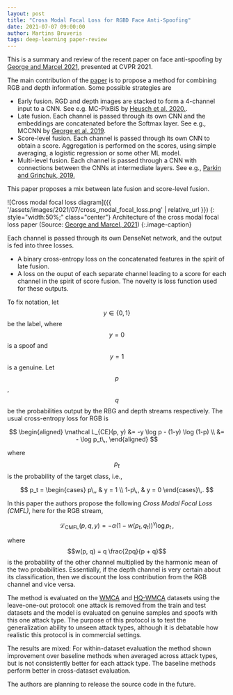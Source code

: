 ```yaml
---
layout: post
title: "Cross Modal Focal Loss for RGBD Face Anti-Spoofing"
date: 2021-07-07 09:00:00
author: Martins Bruveris
tags: deep-learning paper-review
---
```


<!--
Interesting link for the future:
https://github.com/RizhaoCai/Awesome-FAS
-->

This is a summary and review of the recent paper on face anti-spoofing by
[George and Marcel 2021](https://arxiv.org/abs/2103.00948), presented at CVPR 2021.


<!--more-->

The main contribution of the [paper](https://arxiv.org/pdf/2103.00948.pdf) is to propose a method for combining RGB and depth
information. Some possible strategies are
- Early fusion. RGD and depth images are stacked to form a 4-channel input to a CNN. See
  e.g. MC-PixBiS by [Heusch et al. 2020.](https://arxiv.org/pdf/2007.11469.pdf).
- Late fusion. Each channel is passed through its own CNN and the embeddings are
  concatenated before the Softmax layer. See e.g., MCCNN by
  [George et al. 2019](https://arxiv.org/pdf/1909.08848.pdf).
- Score-level fusion. Each channel is passed through its own CNN to obtain a score.
  Aggregation is performed on the scores, using simple averaging, a logistic regression
  or some other ML model.
- Multi-level fusion. Each channel is passed through a CNN with connections between the
  CNNs at intermediate layers. See e.g., [Parkin and Grinchuk, 2019.](https://openaccess.thecvf.com/content_CVPRW_2019/papers/CFS/Parkin_Recognizing_Multi-Modal_Face_Spoofing_With_Face_Recognition_Networks_CVPRW_2019_paper.pdf)

This paper proposes a mix between late fusion and score-level fusion.

![Cross modal focal loss diagram]({{
'/assets/images/2021/07/cross_modal_focal_loss.png' | relative_url }})
{: style="width:50%;" class="center"}
Architecture of the cross modal focal loss paper (Source: [George and Marcel, 2021](https://arxiv.org/pdf/2103.00948.pdf))
{:.image-caption}

Each channel is passed through its own DenseNet network, and the output is fed into three
losses.
- A binary cross-entropy loss on the concatenated features in the spirit of late fusion.
- A loss on the ouput of each separate channel leading to a score for each channel in the
  spirit of score fusion. The novelty is loss function used for these outputs.

To fix notation, let $$y \in \{0, 1\}$$ be the label, where $$y=0$$ is a spoof and $$y=1$$
is a genuine. Let $$p$$, $$q$$ be the probabilities output by the RBG and depth streams
respectively. The usual cross-entropy loss for RGB is

$$
\begin{aligned}
\mathcal L_{CE}(p, y) &= -y \log p - (1-y) \log (1-p) \\
&= - \log p_t\,,
\end{aligned}
$$

where $$p_t$$ is the probability of the target class, i.e.,

$$
p_t = \begin{cases}
p\,, & y = 1 \\ 1-p\,, & y = 0
\end{cases}\,.
$$

In this paper the authors propose the following *Cross Modal Focal Loss (CMFL)*, here for
the RGB stream,

$$
\mathcal L_{\mathrm{CMFL}}(p, q, y) = -\alpha (1 - w(p_t, q_t))^\gamma \log p_t\,,
$$

where $$w(p, q) = q \frac{2pq}{p + q}$$ is the probability of the other channel multiplied
by the harmonic mean of the two probabilities. Essentially, if the depth channel is very
certain about its classification, then we discount the loss contribution from the RGB
channel and vice versa.

The method is evaluated on the [WMCA](https://www.idiap.ch/en/dataset/wmca) and
[HQ-WMCA](https://www.idiap.ch/en/dataset/hq-wmca) datasets using the leave-one-out
protocol: one attack is removed from the train and test datasets and the model is
evaluated on genuine samples and spoofs with this one attack type. The purpose of this
protocol is to test the generalization ability to unseen attack types, although it is
debatable how realistic this protocol is in commercial settings.

The results are mixed: For within-dataset evaluation the method shown improvement over
baseline methods when averaged across attack types, but is not consistently better for
each attack type. The baseline methods perform better in cross-dataset evaluation.

The authors are planning to release the source code in the future.
